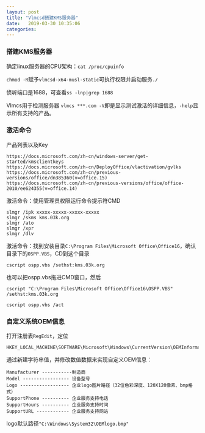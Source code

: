 ```yaml
---
layout: post
title: "Vlmcsd搭建KMS服务器" 
date:   2019-03-30 10:35:06
categories:
---
```


<!-- more -->

### 搭建KMS服务器

确定linux服务器的CPU架构：`cat /proc/cpuinfo`

`chmod -R`赋予`vlmcsd-x64-musl-static`可执行权限并启动服务`./`

侦听端口是1688，可查看`ss -lnp|grep 1688`

Vlmcs用于检测服务器 `vlmcs ***.com -V`即是显示测试激活的详细信息，`-help`显示所有支持的产品。


### 激活命令

产品列表以及Key
```
https://docs.microsoft.com/zh-cn/windows-server/get-started/kmsclientkeys
https://docs.microsoft.com/zh-cn/DeployOffice/vlactivation/gvlks
https://docs.microsoft.com/zh-cn/previous-versions/office/dn385360(v=office.15)
https://docs.microsoft.com/zh-cn/previous-versions/office/office-2010/ee624355(v=office.14)
```
激活命令：使用管理员权限运行命令提示符CMD
```
slmgr /ipk xxxxx-xxxxx-xxxxx-xxxxx
slmgr /skms kms.03k.org
slmgr /ato
slmgr /xpr
slmgr /dlv
```
激活命令：找到安装目录`C:\Program Files\Microsoft Office\Office16`，确认目录下的`OSPP.VBS`，CD到这个目录

`cscript ospp.vbs /sethst:kms.03k.org`

也可以把ospp.vbs拖进CMD窗口，然后
```
cscript "C:\Program Files\Microsoft Office\Office16\OSPP.VBS" /sethst:kms.03k.org
```

`cscript ospp.vbs /act`


### 自定义系统OEM信息

打开注册表`RegEdit`，定位
```
HKEY_LOCAL_MACHINE\SOFTWARE\Microsoft\Windows\CurrentVersion\OEMInformation
```

通过新建字符串值，并修改数值数据来实现自定义OEM信息：
```
Manufacturer -----------制造商
Model ----------------- 设备型号
Logo ------------------ 企业logo图片路径（32位色彩深度、120X120像素、bmp格式）
SupportPhone ---------- 企业服务支持电话
SupportHours ---------- 企业服务支持时间
SupportURL ------------ 企业服务支持网站
```
logo默认路径`"C:\Windows\System32\OEMlogo.bmp"`
